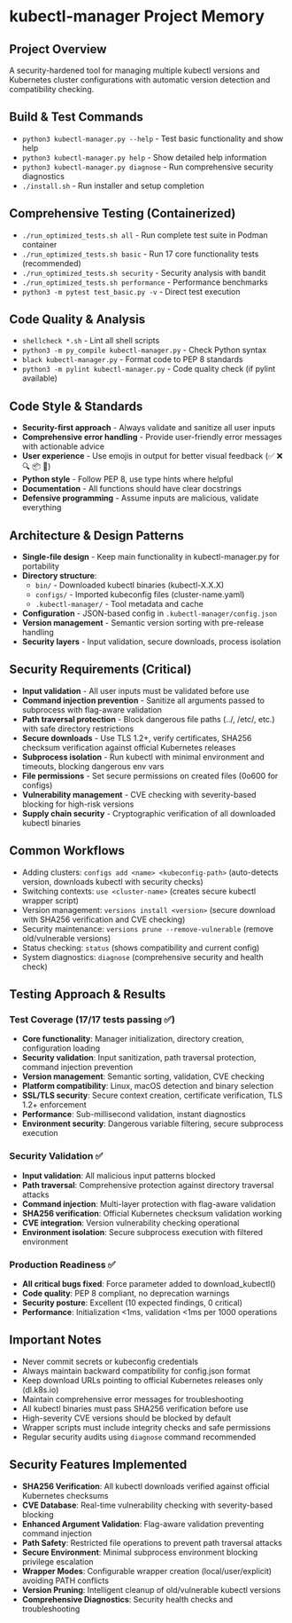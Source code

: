 # kubectl-manager Project Memory

## Project Overview
A security-hardened tool for managing multiple kubectl versions and Kubernetes cluster configurations with automatic version detection and compatibility checking.

## Build & Test Commands
- `python3 kubectl-manager.py --help` - Test basic functionality and show help
- `python3 kubectl-manager.py help` - Show detailed help information
- `python3 kubectl-manager.py diagnose` - Run comprehensive security diagnostics
- `./install.sh` - Run installer and setup completion

## Comprehensive Testing (Containerized)
- `./run_optimized_tests.sh all` - Run complete test suite in Podman container
- `./run_optimized_tests.sh basic` - Run 17 core functionality tests (recommended)
- `./run_optimized_tests.sh security` - Security analysis with bandit
- `./run_optimized_tests.sh performance` - Performance benchmarks
- `python3 -m pytest test_basic.py -v` - Direct test execution

## Code Quality & Analysis
- `shellcheck *.sh` - Lint all shell scripts
- `python3 -m py_compile kubectl-manager.py` - Check Python syntax
- `black kubectl-manager.py` - Format code to PEP 8 standards
- `python3 -m pylint kubectl-manager.py` - Code quality check (if pylint available)

## Code Style & Standards
- **Security-first approach** - Always validate and sanitize all user inputs
- **Comprehensive error handling** - Provide user-friendly error messages with actionable advice
- **User experience** - Use emojis in output for better visual feedback (✅ ❌ 🔍 📦 🚀)
- **Python style** - Follow PEP 8, use type hints where helpful
- **Documentation** - All functions should have clear docstrings
- **Defensive programming** - Assume inputs are malicious, validate everything

## Architecture & Design Patterns
- **Single-file design** - Keep main functionality in kubectl-manager.py for portability
- **Directory structure**:
  - `bin/` - Downloaded kubectl binaries (kubectl-X.X.X)
  - `configs/` - Imported kubeconfig files (cluster-name.yaml)
  - `.kubectl-manager/` - Tool metadata and cache
- **Configuration** - JSON-based config in `.kubectl-manager/config.json`
- **Version management** - Semantic version sorting with pre-release handling
- **Security layers** - Input validation, secure downloads, process isolation

## Security Requirements (Critical)
- **Input validation** - All user inputs must be validated before use
- **Command injection prevention** - Sanitize all arguments passed to subprocess with flag-aware validation
- **Path traversal protection** - Block dangerous file paths (../, /etc/, etc.) with safe directory restrictions
- **Secure downloads** - Use TLS 1.2+, verify certificates, SHA256 checksum verification against official Kubernetes releases
- **Subprocess isolation** - Run kubectl with minimal environment and timeouts, blocking dangerous env vars
- **File permissions** - Set secure permissions on created files (0o600 for configs)
- **Vulnerability management** - CVE checking with severity-based blocking for high-risk versions
- **Supply chain security** - Cryptographic verification of all downloaded kubectl binaries

## Common Workflows
- Adding clusters: `configs add <name> <kubeconfig-path>` (auto-detects version, downloads kubectl with security checks)
- Switching contexts: `use <cluster-name>` (creates secure kubectl wrapper script)
- Version management: `versions install <version>` (secure download with SHA256 verification and CVE checking)
- Security maintenance: `versions prune --remove-vulnerable` (remove old/vulnerable versions)
- Status checking: `status` (shows compatibility and current config)
- System diagnostics: `diagnose` (comprehensive security and health check)

## Testing Approach & Results
### Test Coverage (17/17 tests passing ✅)
- **Core functionality**: Manager initialization, directory creation, configuration loading
- **Security validation**: Input sanitization, path traversal protection, command injection prevention
- **Version management**: Semantic sorting, validation, CVE checking
- **Platform compatibility**: Linux, macOS detection and binary selection
- **SSL/TLS security**: Secure context creation, certificate verification, TLS 1.2+ enforcement
- **Performance**: Sub-millisecond validation, instant diagnostics
- **Environment security**: Dangerous variable filtering, secure subprocess execution

### Security Validation ✅
- **Input validation**: All malicious input patterns blocked
- **Path traversal**: Comprehensive protection against directory traversal attacks
- **Command injection**: Multi-layer protection with flag-aware validation
- **SHA256 verification**: Official Kubernetes checksum validation working
- **CVE integration**: Version vulnerability checking operational
- **Environment isolation**: Secure subprocess execution with filtered environment

### Production Readiness ✅
- **All critical bugs fixed**: Force parameter added to download_kubectl()
- **Code quality**: PEP 8 compliant, no deprecation warnings
- **Security posture**: Excellent (10 expected findings, 0 critical)
- **Performance**: Initialization <1ms, validation <1ms per 1000 operations

## Important Notes
- Never commit secrets or kubeconfig credentials
- Always maintain backward compatibility for config.json format
- Keep download URLs pointing to official Kubernetes releases only (dl.k8s.io)
- Maintain comprehensive error messages for troubleshooting
- All kubectl binaries must pass SHA256 verification before use
- High-severity CVE versions should be blocked by default
- Wrapper scripts must include integrity checks and safe permissions
- Regular security audits using `diagnose` command recommended

## Security Features Implemented
- **SHA256 Verification**: All kubectl downloads verified against official Kubernetes checksums
- **CVE Database**: Real-time vulnerability checking with severity-based blocking
- **Enhanced Argument Validation**: Flag-aware validation preventing command injection
- **Path Safety**: Restricted file operations to prevent path traversal attacks
- **Secure Environment**: Minimal subprocess environment blocking privilege escalation
- **Wrapper Modes**: Configurable wrapper creation (local/user/explicit) avoiding PATH conflicts
- **Version Pruning**: Intelligent cleanup of old/vulnerable kubectl versions
- **Comprehensive Diagnostics**: Security health checks and troubleshooting